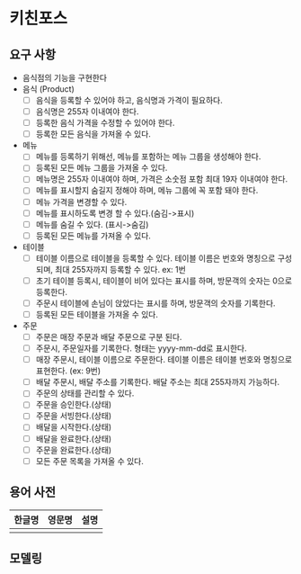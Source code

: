 # 키친포스

## 요구 사항

- 음식점의 기능을 구현한다
- 음식 (Product)
    - [ ] 음식을 등록할 수 있어야 하고, 음식명과 가격이 필요하다.
    - [ ] 음식명은 255자 이내여야 한다. 
    - [ ] 등록한 음식 가격을 수정할 수 있어야 한다.
    - [ ] 등록한 모든 음식을 가져올 수 있다.
- 메뉴
    - [ ] 메뉴를 등록하기 위해선, 메뉴를 포함하는 메뉴 그룹을 생성해야 한다.
    - [ ] 등록된 모든 메뉴 그룹을 가져올 수 있다.
    - [ ] 메뉴명은 255자 이내여야 하며, 가격은 소숫점 포함 최대 19자 이내여야 한다.
    - [ ] 메뉴를 표시할지 숨길지 정해야 하며, 메뉴 그룹에 꼭 포함 돼야 한다.
    - [ ] 메뉴 가격을 변경할 수 있다.
    - [ ] 메뉴를 표시하도록 변경 할 수 있다.(숨김->표시)
    - [ ] 메뉴를 숨길 수 있다. (표시->숨김)
    - [ ] 등록된 모든 메뉴를 가져올 수 있다.
- 테이블
    - [ ] 테이블 이름으로 테이블을 등록할 수 있다. 테이블 이름은 번호와 명칭으로 구성 되며, 최대 255자까지 등록할 수 있다. ex: 1번
    - [ ] 초기 테이블 등록시, 테이블이 비어 있다는 표시를 하며, 방문객의 숫자는 0으로 등록한다.
    - [ ] 주문시 테이블에 손님이 앉았다는 표시를 하며, 방문객의 숫자를 기록한다.
    - [ ] 등록된 모든 테이블을 가져올 수 있다.
- 주문
    - [ ] 주문은 매장 주문과 배달 주문으로 구분 된다. 
    - [ ] 주문시, 주문일자를 기록한다. 형태는 yyyy-mm-dd로 표시한다.
    - [ ] 매장 주문시, 테이블 이름으로 주문한다. 테이블 이름은 테이블 번호와 명칭으로 표현한다. (ex: 9번)
    - [ ] 배달 주문시, 배달 주소를 기록한다. 배달 주소는 최대 255자까지 가능하다.
    - [ ] 주문의 상태를 관리할 수 있다.
    - [ ] 주문을 승인한다.(상태)
    - [ ] 주문을 서빙한다.(상태)
    - [ ] 배달을 시작한다.(상태)
    - [ ] 배달을 완료한다.(상태)
    - [ ] 주문을 완료한다.(상태)
    - [ ] 모든 주문 목록을 가져올 수 있다.
## 용어 사전

| 한글명 | 영문명 | 설명 |
| --- | --- | --- |
|  |  |  |

## 모델링
